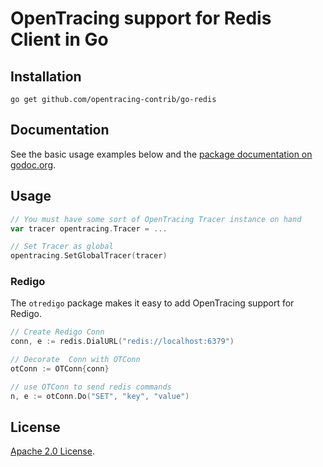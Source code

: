 # OpenTracing support for Redis Client in Go

## Installation

```
go get github.com/opentracing-contrib/go-redis
```

## Documentation

See the basic usage examples below and the [package documentation on
godoc.org](https://godoc.org/github.com/opentracing-contrib/go-redis).

## Usage

```go
// You must have some sort of OpenTracing Tracer instance on hand
var tracer opentracing.Tracer = ...

// Set Tracer as global 
opentracing.SetGlobalTracer(tracer)
```

### Redigo

The `otredigo` package makes it easy to add OpenTracing support for Redigo.

```go
// Create Redigo Conn
conn, e := redis.DialURL("redis://localhost:6379")

// Decorate  Conn with OTConn 
otConn := OTConn{conn}

// use OTConn to send redis commands
n, e := otConn.Do("SET", "key", "value")

```

## License

[Apache 2.0 License](./LICENSE).
